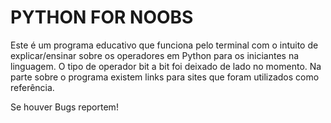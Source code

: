 # PYTHON FOR NOOBS

Este é um programa educativo que funciona pelo terminal com o intuito de explicar/ensinar sobre os operadores em Python para os iniciantes na linguagem.
O tipo de operador bit a bit foi deixado de lado no momento.
Na parte sobre o programa existem links para sites que foram utilizados como referência.

Se houver Bugs reportem!
